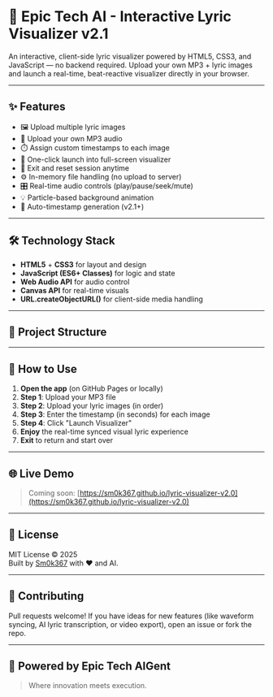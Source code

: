 # 🚀 Epic Tech AI - Interactive Lyric Visualizer v2.1

An interactive, client-side lyric visualizer powered by HTML5, CSS3, and JavaScript — no backend required. Upload your own MP3 + lyric images and launch a real-time, beat-reactive visualizer directly in your browser.

---

## ✨ Features

- 🖼️ Upload multiple lyric images
- 🎵 Upload your own MP3 audio
- ⏱️ Assign custom timestamps to each image
- 🚀 One-click launch into full-screen visualizer
- 🔁 Exit and reset session anytime
- ⚙️ In-memory file handling (no upload to server)
- 🎛️ Real-time audio controls (play/pause/seek/mute)
- 💡 Particle-based background animation
- 🧠 Auto-timestamp generation (v2.1+)

---

## 🛠️ Technology Stack

- **HTML5** + **CSS3** for layout and design
- **JavaScript (ES6+ Classes)** for logic and state
- **Web Audio API** for audio control
- **Canvas API** for real-time visuals
- **URL.createObjectURL()** for client-side media handling

---

## 📁 Project Structure

---

## 🚀 How to Use

1. **Open the app** (on GitHub Pages or locally)
2. **Step 1**: Upload your MP3 file
3. **Step 2**: Upload your lyric images (in order)
4. **Step 3**: Enter the timestamp (in seconds) for each image
5. **Step 4**: Click "Launch Visualizer"
6. **Enjoy** the real-time synced visual lyric experience
7. **Exit** to return and start over

---

## 🌐 Live Demo

> Coming soon: [https://sm0k367.github.io/lyric-visualizer-v2.0](https://sm0k367.github.io/lyric-visualizer-v2.0)

---

## 📄 License

MIT License © 2025  
Built by [Sm0k367](https://github.com/Sm0k367) with ❤️ and AI.

---

## 🤝 Contributing

Pull requests welcome! If you have ideas for new features (like waveform syncing, AI lyric transcription, or video export), open an issue or fork the repo.

---

## 🧠 Powered by Epic Tech AIGent

> Where innovation meets execution.



